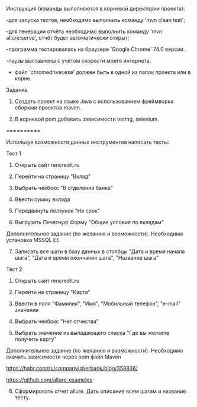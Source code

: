 Инструкция (команды выполняются в корневой директории проекта):

-для запуска тестов, необходимо выполнить команду 'mvn clean test';

-для генерации отчёта необходимо выполнить команду 'mvn allure:serve', отчёт будет автоматически открыт;

-программа тестировалась на браузере 'Google Chrome' 74.0 версии .

-паузы выставлены с учётом скорости моего интернета.

- файл 'chromedriver.exe' должен быть в одной из папок проекта или в корне.


Задание

1. Создать проект на языке Java с использованием фреймворка сборкми проектов maven.

2. В корневой pom добавить зависимости testng, selenium.

==========



Используя возможности данных инструментов написать тесты:



Тест 1

1) Открыть сайт rencredit.ru

2) Перейти на страницу "Вклад"

3) Выбрать чекбокс "В отделении банка"

4) Ввести сумму вклада

5) Передвинуть ползунок "На срок"

6) Выгрузить Печатную Форму "Общие условия по вкладам"



Дополнительное задание (по желанию и возможности). Необходима установка MSSQL EE

7) Записать все шаги в базу данных в столбцы "Дата и время начала шага", "Дата и время окончания шага", "Название шага"



Тест 2

1) Открыть сайт rencredit.ru

2) Перейти на страницу "Карта"

3) Ввести в поля "Фамилия", "Имя", "Мобильный телефон", "e-mail" значения

4) Выбрать чекбокс "Нет отчества"

5) Выбрать значение из выпадающего списка "Где вы желаете получить карту"



Дополнительное задание (по желанию и возможности). Необходимо скачать зависимости через pom файл Maven

https://habr.com/ru/company/sberbank/blog/358836/

https://github.com/allure-examples



6) Сформировать отчет allure. Дать описание всем шагам и название тесту.

